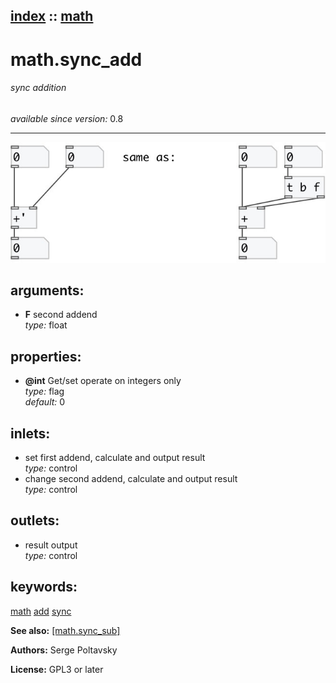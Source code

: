 [index](index.html) :: [math](category_math.html)
---

# math.sync_add

###### sync addition

*available since version:* 0.8

---




[![example](../examples/img/math.sync_add.jpg)](../examples/pd/math.sync_add.pd)



## arguments:

* **F**
second addend<br>
_type:_ float<br>





## properties:

* **@int** 
Get/set operate on integers only<br>
_type:_ flag<br>
_default:_ 0<br>



## inlets:

* set first addend, calculate and output result<br>
_type:_ control
* change second addend, calculate and output result<br>
_type:_ control



## outlets:

* result output<br>
_type:_ control



## keywords:

[math](keywords/math.html)
[add](keywords/add.html)
[sync](keywords/sync.html)



**See also:**
[\[math.sync_sub\]](math.sync_sub.html)




**Authors:** Serge Poltavsky




**License:** GPL3 or later





